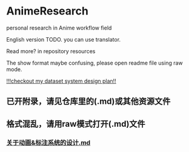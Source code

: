 # AnimeResearch
personal research in Anime workflow field

English version TODO. you can use translator.

Read more? in repository resources

The show format maybe confusing, please open readme file using raw mode.

[!!!checkout my dataset system design plan!!](https://github.com/huaji0353/AnimeResearch/blob/master/dataset_system_plan.md)

## 已开附录，请见仓库里的(.md)或其他资源文件
## 格式混乱，请用raw模式打开(.md)文件
### [关于动画&标注系统的设计.md](https://github.com/huaji0353/AnimeResearch/blob/master/dataset_system_plan.md)

